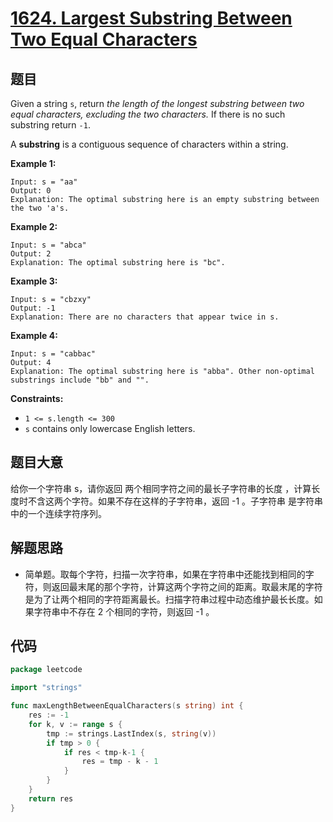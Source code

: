 # [1624. Largest Substring Between Two Equal Characters](https://leetcode.com/problems/largest-substring-between-two-equal-characters/)

## 题目

Given a string `s`, return *the length of the longest substring between two equal characters, excluding the two characters.* If there is no such substring return `-1`.

A **substring** is a contiguous sequence of characters within a string.

**Example 1:**

```
Input: s = "aa"
Output: 0
Explanation: The optimal substring here is an empty substring between the two 'a's.
```

**Example 2:**

```
Input: s = "abca"
Output: 2
Explanation: The optimal substring here is "bc".
```

**Example 3:**

```
Input: s = "cbzxy"
Output: -1
Explanation: There are no characters that appear twice in s.
```

**Example 4:**

```
Input: s = "cabbac"
Output: 4
Explanation: The optimal substring here is "abba". Other non-optimal substrings include "bb" and "".
```

**Constraints:**

- `1 <= s.length <= 300`
- `s` contains only lowercase English letters.

## 题目大意

给你一个字符串 s，请你返回 两个相同字符之间的最长子字符串的长度 ，计算长度时不含这两个字符。如果不存在这样的子字符串，返回 -1 。子字符串 是字符串中的一个连续字符序列。

## 解题思路

- 简单题。取每个字符，扫描一次字符串，如果在字符串中还能找到相同的字符，则返回最末尾的那个字符，计算这两个字符之间的距离。取最末尾的字符是为了让两个相同的字符距离最长。扫描字符串过程中动态维护最长长度。如果字符串中不存在 2 个相同的字符，则返回 -1 。

## 代码

```go
package leetcode

import "strings"

func maxLengthBetweenEqualCharacters(s string) int {
	res := -1
	for k, v := range s {
		tmp := strings.LastIndex(s, string(v))
		if tmp > 0 {
			if res < tmp-k-1 {
				res = tmp - k - 1
			}
		}
	}
	return res
}
```
